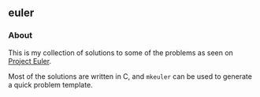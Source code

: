 ## euler
### About
This is my collection of solutions to some of the problems as seen on [Project Euler](http://projecteuler.net).

Most of the solutions are written in C, and `mkeuler` can be used to generate a quick problem template.
